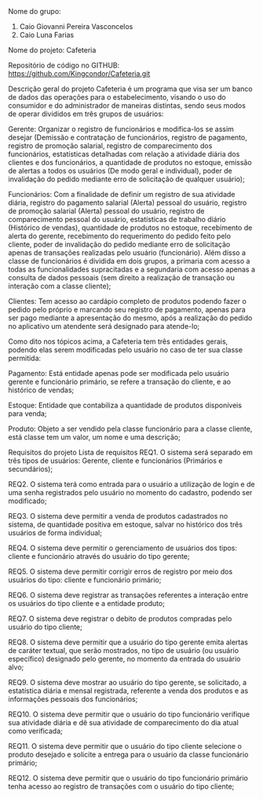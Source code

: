 Nome do grupo: 
1. Caio Giovanni Pereira Vasconcelos
2. Caio Luna Farias

Nome do projeto: 
      Cafeteria
     
Repositório de código no GITHUB:
https://github.com/Kingcondor/Cafeteria.git

Descrição geral do projeto 
Cafeteria é um programa que visa ser um banco de dados das operações para o estabelecimento, visando o uso do consumidor e do administrador de maneiras distintas, sendo seus modos de operar divididos em três grupos de usuários:

Gerente: Organizar o registro de funcionários e modifica-los se assim desejar (Demissão e contratação de funcionários, registro de pagamento, registro de promoção salarial, registro de comparecimento dos funcionários, estatísticas detalhadas com relação a atividade diária dos clientes e dos funcionários, a quantidade de produtos no estoque, emissão de alertas a todos os usuários (De modo geral e individual), poder de invalidação do pedido mediante erro de solicitação de qualquer usuário);

Funcionários:  Com a finalidade de definir um registro de sua atividade diária, registro do pagamento salarial (Alerta) pessoal do usuário, registro de promoção salarial (Alerta) pessoal do usuário, registro de comparecimento pessoal do usuário, estatísticas de trabalho diário (Histórico de vendas), quantidade de produtos no estoque, recebimento de alerta do gerente, recebimento do requerimento do pedido feito pelo cliente, poder de invalidação do pedido mediante erro de solicitação apenas de transações realizadas pelo usuário (funcionário). Além disso a classe de funcionários é dividida em dois grupos, a primaria com acesso a todas as funcionalidades supracitadas e a segundaria com acesso apenas a consulta de dados pessoais (sem direito a realização de transação ou interação com a classe cliente);

Clientes: Tem acesso ao cardápio completo de produtos podendo fazer o pedido pelo próprio e marcando seu registro de pagamento, apenas para ser pago mediante a apresentação do mesmo, após a realização do pedido no aplicativo um atendente será designado para atende-lo;

Como dito nos tópicos acima, a Cafeteria tem três entidades gerais, podendo elas serem modificadas pelo usuário no caso de ter sua classe permitida:

Pagamento: Está entidade apenas pode ser modificada pelo usuário gerente e funcionário primário, se refere a transação do cliente, e ao histórico de vendas;

Estoque: Entidade que contabiliza a quantidade de produtos disponíveis para venda;

Produto: Objeto a ser vendido pela classe funcionário para a classe cliente, está classe tem um valor, um nome e uma descrição;

Requisitos do projeto
Lista de requisitos
REQ1. O sistema será separado em três tipos de usuários: Gerente, cliente e funcionários (Primários e secundários);

REQ2. O sistema terá como entrada para o usuário a utilização de login e de uma senha registrados pelo usuário no momento do cadastro, podendo ser modificado;

REQ3.   O sistema deve permitir a venda de produtos cadastrados no sistema, de quantidade positiva em estoque, salvar no histórico dos três usuários de forma individual;

REQ4. O sistema deve permitir o gerenciamento de usuários dos tipos: cliente e funcionário através do usuário do tipo gerente;

REQ5.  O sistema deve permitir corrigir erros de registro por meio dos usuários do tipo: cliente e funcionário primário;

REQ6. O sistema deve registrar as transações referentes a interação entre os usuários do tipo cliente e a entidade produto;

REQ7. O sistema deve registrar o debito de produtos compradas pelo usuário do tipo cliente;

REQ8. O sistema deve permitir que a usuário do tipo gerente emita alertas de caráter textual, que serão mostrados, no tipo de usuário (ou usuário específico) designado pelo gerente, no momento da entrada do usuário alvo;

REQ9.  O sistema deve mostrar ao usuário do tipo gerente, se solicitado, a estatística diária e mensal registrada, referente a venda dos produtos e as informações pessoais dos funcionários;

REQ10. O sistema deve permitir que o usuário do tipo funcionário verifique sua atividade diária e dê sua atividade de comparecimento do dia atual como verificada;

REQ11. O sistema deve permitir que o usuário do tipo cliente selecione o produto desejado e solicite a entrega para o usuário da classe funcionário primário;

REQ12. O sistema deve permitir que o usuário do tipo funcionário primário tenha acesso ao registro de transações com o usuário do tipo cliente;

